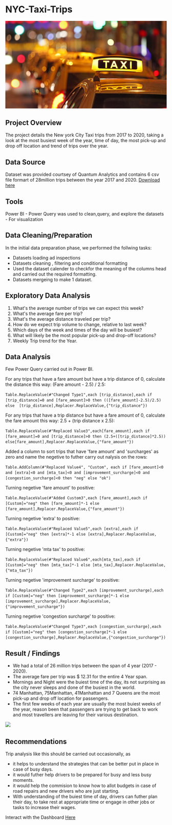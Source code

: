 # NYC-Taxi-Trips
![](https://github.com/KoreJosh/NYC-Taxi-Trips/blob/main/Taxi.jpg)

## Project Overview
The project details the New york City Taxi trips from 2017 to 2020, taking a look at the most busiest week of the year, time of day, the most pick-up and drop off location and trend of trips over the year.

## Data Source
Dataset was provided courtsey of Quantum Analytics and contains 6 csv file formart of 28million trips between the year 2017 and 2020.
[Download here](https://drive.google.com/drive/folders/1YN0FKtwIrXpanSUyGMJ6pw5JMsGJ6tFT?usp=drive_link)

## Tools
Power BI - Power Query was used to clean,query, and explore the datasets
         - For visualization

## Data Cleaning/Preparation

In the initial data preparation phase, we performed the follwing tasks:
- Datasets loading ad inspections
- Datasets cleaning , filtering and conditional formatting
- Used the dataset calender to checkfor the meaning of the columns head and carried out the required formatting.
- Datasets mergeing to make 1 dataset.

## Exploratory Data Analysis

1. What's the average number of trips we can expect this week?
2. What's the average fare per trip?
3. What's the average distance traveled per trip?
4. How do we expect trip volume to change, relative to last week?
5. Which days of the week and times of the day will be busiest?
6. What will likely be the most popular pick-up and drop-off locations?
7. Weekly Trip trend for the Year.

## Data Analysis
Few Power Query carried out in Power BI.

For any trips that have a fare amount but have a trip distance of 0, calculate the distance this way: (Fare amount - 2.5) / 2.5:

```Table.ReplaceValue(#"Changed Type1",each [trip_distance],each if [trip_distance]=0 and [fare_amount]>0 then (([fare_amount]-2.5)/2.5) else  [trip_distance],Replacer.ReplaceValue,{"trip_distance"})```

For any trips that have a trip distance but have a fare amount of 0, calculate the fare amount this way: 2.5 + (trip distance x 2.5):

```Table.ReplaceValue(#"Replaced Value3",each[fare_amount],each if [fare_amount]=0 and [trip_distance]>0 then (2.5+([trip_distance]*2.5)) else[fare_amount],Replacer.ReplaceValue,{"fare_amount"})```

 Added a column to sort trips that have 'fare amount' and 'surcharges' as zero and name the negetive to futher carry out nalysis on the rows:
 
 ```Table.AddColumn(#"Replaced Value4", "Custom", each if [fare_amount]<0 and [extra]<0 and [mta_tax]<0 and [improvement_surcharge]<0 and [congestion_surcharge]<0 then "neg" else "ok")```

Turning negetive 'fare amount' to positive:

 ```Table.ReplaceValue(#"Added Custom3",each [fare_amount],each if [Custom]="neg" then [fare_amount]*-1 else [fare_amount],Replacer.ReplaceValue,{"fare_amount"})```

Turning negetive 'extra' to positive:

```Table.ReplaceValue(#"Replaced Value5",each [extra],each if [Custom]="neg" then [extra]*-1 else [extra],Replacer.ReplaceValue,{"extra"})```

Turning negetive 'mta tax' to positive:

 ```Table.ReplaceValue(#"Replaced Value6",each[mta_tax],each if [Custom]="neg" then [mta_tax]*-1 else [mta_tax],Replacer.ReplaceValue,{"mta_tax"})```

Turning negetive 'improvement surcharge' to positive:

```Table.ReplaceValue(#"Changed Type2",each [improvement_surcharge],each if [Custom]="neg" then [improvement_surcharge]*-1 else [improvement_surcharge],Replacer.ReplaceValue,{"improvement_surcharge"})```

Turning negetive 'congestion surcharge' to positive:

```Table.ReplaceValue(#"Changed Type3",each [congestion_surcharge],each if [Custom]="neg" then [congestion_surcharge]*-1 else [congestion_surcharge],Replacer.ReplaceValue,{"congestion_surcharge"})```


## Result / Findings 
- We had a total of 26 million trips between the span of 4 year (2017 - 2020).
- The average fare per trip was $ 12.31 for the entire 4 Year span.
- Mornings and Night were the buiest time of the day, its not surprising as the city never sleeps and done of the busiest in the world.
- 74 Manhattan, 75Manhattan, 41Manhattan and 7 Queens are the most pick-up and drop off location for passengers.
- The first few weeks of each year are usually the most buiest weeks of the year, reason been that passengers are trying to get back to work and most travellers are leaving for their various destination.

![](https://github.com/KoreJosh/NYC-Taxi-Trips/blob/main/NYC%20TAXI%20DASHBOARD.jpg)

## Recommendations
Trip analysis like this should be carried out occasionally, as 
- it helps to understand the  strategies that can be better put in place in case of busy days.
- it would futher help drivers to be prepared for busy and less busy moments.
- it would help the commision to know how to allot budgets in case of road repairs and  new drivers who are just starting.
- With understanding of the buiest time of day, drivers can futher plan their day, to take rest at appropriate time or engage in other jobs or tasks to increase their wages.
      
 Interact with the Dashboard [Here](https://app.powerbi.com/links/ds5q2doDnp?ctid=68729aab-8399-4b73-a28a-1b26ee64a17f&pbi_source=linkShare)     
























  
